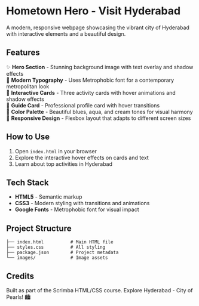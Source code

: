 # Hometown Hero - Visit Hyderabad

A modern, responsive webpage showcasing the vibrant city of Hyderabad with interactive elements and a beautiful design.

## Features

✨ **Hero Section** - Stunning background image with text overlay and shadow effects  
🎨 **Modern Typography** - Uses Metrophobic font for a contemporary metropolitan look  
🎯 **Interactive Cards** - Three activity cards with hover animations and shadow effects  
👤 **Guide Card** - Professional profile card with hover transitions  
🌈 **Color Palette** - Beautiful blues, aqua, and cream tones for visual harmony  
📱 **Responsive Design** - Flexbox layout that adapts to different screen sizes  

## How to Use

1. Open `index.html` in your browser
2. Explore the interactive hover effects on cards and text
3. Learn about top activities in Hyderabad

## Tech Stack

- **HTML5** - Semantic markup
- **CSS3** - Modern styling with transitions and animations
- **Google Fonts** - Metrophobic font for visual impact

## Project Structure

```
├── index.html          # Main HTML file
├── styles.css          # All styling
├── package.json        # Project metadata
└── images/             # Image assets
```

## Credits

Built as part of the Scrimba HTML/CSS course. Explore Hyderabad - City of Pearls! 🏙️
